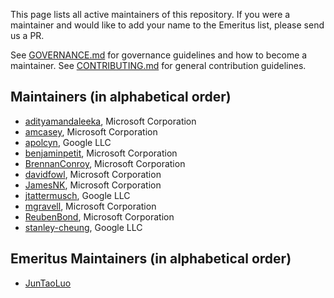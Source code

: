 This page lists all active maintainers of this repository. If you were a
maintainer and would like to add your name to the Emeritus list, please send us a
PR.

See [GOVERNANCE.md](https://github.com/grpc/grpc-community/blob/master/governance.md)
for governance guidelines and how to become a maintainer.
See [CONTRIBUTING.md](https://github.com/grpc/grpc-community/blob/master/CONTRIBUTING.md)
for general contribution guidelines.

## Maintainers (in alphabetical order)
- [adityamandaleeka](https://github.com/adityamandaleeka), Microsoft Corporation
- [amcasey](https://github.com/amcasey), Microsoft Corporation
- [apolcyn](https://github.com/apolcyn), Google LLC
- [benjaminpetit](https://github.com/benjaminpetit), Microsoft Corporation
- [BrennanConroy](https://github.com/BrennanConroy), Microsoft Corporation
- [davidfowl](https://github.com/davidfowl), Microsoft Corporation
- [JamesNK](https://github.com/JamesNK), Microsoft Corporation
- [jtattermusch](https://github.com/jtattermusch), Google LLC
- [mgravell](https://github.com/mgravell), Microsoft Corporation
- [ReubenBond](https://github.com/ReubenBond), Microsoft Corporation
- [stanley-cheung](https://github.com/stanley-cheung), Google LLC

## Emeritus Maintainers (in alphabetical order)
- [JunTaoLuo](https://github.com/JunTaoLuo)
